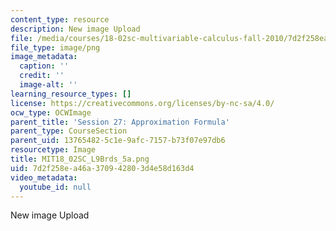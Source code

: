 ```yaml
---
content_type: resource
description: New image Upload
file: /media/courses/18-02sc-multivariable-calculus-fall-2010/7d2f258ea46a370942803d4e58d163d4_MIT18_02SC_L9Brds_5a.png
file_type: image/png
image_metadata:
  caption: ''
  credit: ''
  image-alt: ''
learning_resource_types: []
license: https://creativecommons.org/licenses/by-nc-sa/4.0/
ocw_type: OCWImage
parent_title: 'Session 27: Approximation Formula'
parent_type: CourseSection
parent_uid: 13765482-5c1e-9afc-7157-b73f07e97db6
resourcetype: Image
title: MIT18_02SC_L9Brds_5a.png
uid: 7d2f258e-a46a-3709-4280-3d4e58d163d4
video_metadata:
  youtube_id: null
---
```

New image Upload